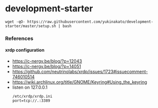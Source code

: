 # development-starter

```text
wget -qO- https://raw.githubusercontent.com/yukinakato/development-starter/master/setup.sh | bash
```

### References
#### xrdp configuration
- https://c-nergy.be/blog/?p=12043
- https://c-nergy.be/blog/?p=14051
- https://github.com/neutrinolabs/xrdp/issues/1723#issuecomment-746010514
- https://wiki.archlinux.org/title/GNOME/Keyring#Using_the_keyring
- listen on 127.0.0.1
  ```text
  /etc/xrdp/xrdp.ini
  port=tcp://.:3389
  ```
